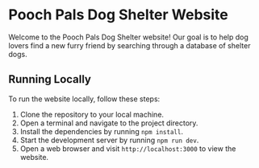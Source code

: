 # Pooch Pals Dog Shelter Website

Welcome to the Pooch Pals Dog Shelter website! Our goal is to help dog lovers find a new furry friend by searching through a database of shelter dogs.

## Running Locally

To run the website locally, follow these steps:

1. Clone the repository to your local machine.
2. Open a terminal and navigate to the project directory.
3. Install the dependencies by running `npm install`.
4. Start the development server by running `npm run dev`.
5. Open a web browser and visit `http://localhost:3000` to view the website.
